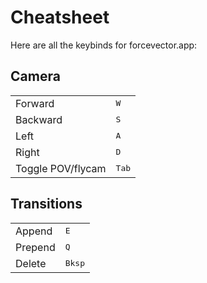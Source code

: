 # Cheatsheet

Here are all the keybinds for forcevector.app:

## Camera

<table class="max-w-md">
<tr class="even:bg-gray-900 odd:bg-black">
<td class="border p-2 text-lg">Forward</td>
<td class="border p-2 text-xl text-center"><kbd>W</kbd></td>
</tr>
<tr class="even:bg-gray-900 odd:bg-black">
<td class="border p-2 text-lg">Backward</td>
<td class="border p-2 text-xl text-center"><kbd>S</kbd></td>
</tr>
<tr class="even:bg-gray-900 odd:bg-black">
<td class="border p-2 text-lg">Left</td>
<td class="border p-2 text-xl text-center"><kbd>A</kbd></td>
</tr>
<tr class="even:bg-gray-900 odd:bg-black">
<td class="border p-2 text-lg">Right</td>
<td class="border p-2 text-xl text-center"><kbd>D</kbd></td>
</tr>
<tr class="even:bg-gray-900 odd:bg-black">
<td class="border p-2 text-lg">Toggle POV/flycam</td>
<td class="border p-2 text-xl text-center"><kbd>Tab</kbd></td>
</tr>
</table>

## Transitions

<table class="max-w-md">
<tr class="even:bg-gray-900 odd:bg-black">
<td class="border p-2 text-lg">Append</td>
<td class="border p-2 text-xl text-center"><kbd>E</kbd></td>
</tr>
<tr class="even:bg-gray-900 odd:bg-black">
<td class="border p-2 text-lg">Prepend</td>
<td class="border p-2 text-xl text-center"><kbd>Q</kbd></td>
</tr>
<tr class="even:bg-gray-900 odd:bg-black">
<td class="border p-2 text-lg">Delete</td>
<td class="border p-2 text-xl text-center"><kbd>Bksp</kbd></td>
</tr>
</table>
